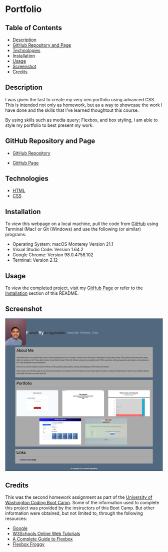 # Portfolio

## Table of Contents

- [Description](#description)
- [GitHub Repository and Page](#GitHub-Repository-and-Page)
- [Technologies](#technologies)
- [Installation](#installation)
- [Usage](#usage)
- [Screenshot](#screenshot)
- [Credits](#credits)

## Description

I was given the tast to create my very oen portfolio using advanced CSS. This is intended not only as homework, but as a way to showcase the work I have done and the skills that I've learned thoughtout this course.

By using skills such as media query; Flexbox, and box styling, I am able to style my portfolio to best present my work.


## GitHub Repository and Page

- [GitHub Repository](https://github.com/nayrsicnarf/portfolio.git)

- [GitHub Page](https://nayrsicnarf.github.io/portfolio/)

## Technologies

- [HTML](https://www.w3schools.com/html/default.asp)
- [CSS](https://www.w3schools.com/css/default.asp)

## Installation

To view this webpage on a local machine, pull the code from [GitHub](https://github.com/nayrsicnarf/portfolio.git) using Terminal (Mac) or Git (Windows) and use the following (or similar) programs:

- Operating System: macOS Monterey Version 21.1
- Visual Studio Code: Version 1.64.2
- Google Chrome: Version 98.0.4758.102
- Terminal: Version 2.12

## Usage

To view the completed project, visit my [GitHub Page](https://github.com/nayrsicnarf/portfolio.git) or refer to the [Installation](#installation) section of this README.

## Screenshot

![Web-Page-Screenshot](./assets/images/portfolio.png)

## Credits

This was the second homework assignment as part of the [University of Washington Coding Boot Camp](https://bootcamp.uw.edu/coding/). Some of the information used to complete this project was provided by the instructors of this Boot Camp. But other information were obtained, but not limited to, through the following resources:

- [Google](https://www.google.com/)
- [W3Schools Online Web Tutorials](https://www.w3schools.com/)
- [A Complete Guide to Flexbox](https://css-tricks.com/snippets/css/a-guide-to-flexbox/)
- [Flexbox Froggy](https://flexboxfroggy.com/)